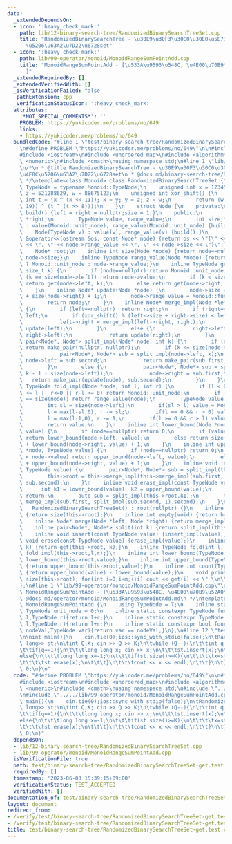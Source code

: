 ```yaml
---
data:
  _extendedDependsOn:
  - icon: ':heavy_check_mark:'
    path: lib/12-binary-search-tree/RandomizedBinarySearchTreeSet.cpp
    title: "RandomizedBinarySearchTree - \u30E9\u30F3\u30C0\u30E0\u5E73\u8861\u4E8C\
      \u5206\u63A2\u7D22\u6728set"
  - icon: ':heavy_check_mark:'
    path: lib/99-operator/monoid/MonoidRangeSumPointAdd.cpp
    title: "MonoidRangeSumPointAdd - [\u533A\u9593\u548C, \u4E00\u70B9\u52A0\u7B97\
      ]"
  _extendedRequiredBy: []
  _extendedVerifiedWith: []
  _isVerificationFailed: false
  _pathExtension: cpp
  _verificationStatusIcon: ':heavy_check_mark:'
  attributes:
    '*NOT_SPECIAL_COMMENTS*': ''
    PROBLEM: https://yukicoder.me/problems/no/649
    links:
    - https://yukicoder.me/problems/no/649
  bundledCode: "#line 1 \"test/binary-search-tree/RandomizedBinarySearchTreeSet-get.test.cpp\"\
    \n#define PROBLEM \"https://yukicoder.me/problems/no/649\"\n\n#include <vector>\n\
    #include <iostream>\n#include <unordered_map>\n#include <algorithm>\n#include\
    \ <numeric>\n#include <cmath>\nusing namespace std;\n#line 1 \"lib/12-binary-search-tree/RandomizedBinarySearchTreeSet.cpp\"\
    \n/*\n * @title RandomizedBinarySearchTree - \u30E9\u30F3\u30C0\u30E0\u5E73\u8861\
    \u4E8C\u5206\u63A2\u7D22\u6728set\n * @docs md/binary-search-tree/RandomizedBinarySearchTree.md\n\
    \ */\ntemplate<class Monoid> class RandomizedBinarySearchTreeSet {\n    using\
    \ TypeNode = typename Monoid::TypeNode;\n    unsigned int x = 123456789, y = 362436069,\
    \ z = 521288629, w = 88675123;\n    unsigned int xor_shift() {\n        unsigned\
    \ int t = (x ^ (x << 11)); x = y; y = z; z = w;\n        return (w = (w ^ (w >>\
    \ 19)) ^ (t ^ (t >> 8)));\n    }\n    struct Node {\n    private:\n        void\
    \ build() {left = right = nullptr;size = 1;}\n    public:\n        Node *left,\
    \ *right;\n        TypeNode value, range_value;\n        int size;\n        Node()\
    \ : value(Monoid::unit_node), range_value(Monoid::unit_node) {build();}\n    \
    \    Node(TypeNode v) : value(v), range_value(v) {build();}\n        friend ostream\
    \ &operator<<(ostream &os, const Node* node) {return os << \"{\" << node->value\
    \ << \", \" << node->range_value << \", \" << node->size << \"}\";}\n    };\n\
    \    Node* root;\n    inline int size(Node *node) {return node==nullptr ? 0 :\
    \ node->size;}\n    inline TypeNode range_value(Node *node) {return node==nullptr\
    \ ? Monoid::unit_node : node->range_value;}\n    inline TypeNode get(Node *node,\
    \ size_t k) {\n        if (node==nullptr) return Monoid::unit_node;\n        if\
    \ (k == size(node->left)) return node->value;\n        if (k < size(node->left))\
    \ return get(node->left, k);\n        else return get(node->right, k-1 - size(node->left));\n\
    \    }\n    inline Node* update(Node *node) {\n        node->size = size(node->left)\
    \ + size(node->right) + 1;\n        node->range_value = Monoid::func_fold(Monoid::func_fold(range_value(node->left),node->value),range_value(node->right));\n\
    \        return node;\n    }\n    inline Node* merge_impl(Node *left, Node *right)\
    \ {\n        if (left==nullptr)  return right;\n        if (right==nullptr) return\
    \ left;\n        if (xor_shift() % (left->size + right->size) < left->size) {\n\
    \            left->right = merge_impl(left->right, right);\n            return\
    \ update(left);\n        }\n        else {\n            right->left = merge_impl(left,\
    \ right->left);\n            return update(right);\n        }\n    }\n    inline\
    \ pair<Node*, Node*> split_impl(Node* node, int k) {\n        if (node==nullptr)\
    \ return make_pair(nullptr, nullptr);\n        if (k <= size(node->left)) {\n\
    \            pair<Node*, Node*> sub = split_impl(node->left, k);\n           \
    \ node->left = sub.second;\n            return make_pair(sub.first, update(node));\n\
    \        }\n        else {\n            pair<Node*, Node*> sub = split_impl(node->right,\
    \ k - 1 - size(node->left));\n            node->right = sub.first;\n         \
    \   return make_pair(update(node), sub.second);\n        }\n    }\n    inline\
    \ TypeNode fold_impl(Node *node, int l, int r) {\n        if (l < 0 || size(node)\
    \ <= l || r<=0 || r-l <= 0) return Monoid::unit_node;\n        if (l == 0 && r\
    \ == size(node)) return range_value(node);\n        TypeNode value = Monoid::unit_node;\n\
    \        int sl = size(node->left);\n        if(sl > l) value = Monoid::func_fold(value,fold_impl(node->left,l,min(sl,r)));\n\
    \        l = max(l-sl,0), r -= sl;\n        if(l == 0 && r > 0) value = Monoid::func_fold(value,node->value);\n\
    \        l = max(l-1,0), r -= 1;\n        if(l >= 0 && r > l) value = Monoid::func_fold(value,fold_impl(node->right,l,r));\n\
    \        return value;\n    }\n    inline int lower_bound(Node *node, TypeNode\
    \ value) {\n        if (node==nullptr) return 0;\n        if (value <= node->value)\
    \ return lower_bound(node->left, value);\n        else return size(node->left)\
    \ + lower_bound(node->right, value) + 1;\n    }\n    inline int upper_bound(Node\
    \ *node, TypeNode value) {\n        if (node==nullptr) return 0;\n        if (value\
    \ < node->value) return upper_bound(node->left, value);\n        else return size(node->left)\
    \ + upper_bound(node->right, value) + 1;\n    }\n    inline void insert_impl(const\
    \ TypeNode value) {\n        pair<Node*, Node*> sub = split_impl(this->root, lower_bound(this->root,value));\n\
    \        this->root = this->merge_impl(this->merge_impl(sub.first, new Node(value)),\
    \ sub.second);\n    }\n    inline void erase_impl(const TypeNode value) {\n  \
    \      int k1 = lower_bound(value), k2 = upper_bound(value);\n        if(k1==k2)\
    \ return;\n        auto sub = split_impl(this->root,k1);\n        this->root =\
    \ merge_impl(sub.first, split_impl(sub.second, 1).second);\n    }\npublic:\n \
    \   RandomizedBinarySearchTreeSet() : root(nullptr) {}\n    inline int size()\
    \ {return size(this->root);}\n    inline int empty(void) {return bool(size()==0);}\n\
    \    inline Node* merge(Node *left, Node *right) {return merge_impl(left,right);}\n\
    \    inline pair<Node*, Node*> split(int k) {return split_impl(this->root,k);}\n\
    \    inline void insert(const TypeNode value) {insert_impl(value);}\n    inline\
    \ void erase(const TypeNode value) {erase_impl(value);}\n    inline TypeNode get(size_t\
    \ k) {return get(this->root, k);}\n    inline TypeNode fold(int l, int r) {return\
    \ fold_impl(this->root,l,r);}\n    inline int lower_bound(TypeNode value) {return\
    \ lower_bound(this->root,value);}\n    inline int upper_bound(TypeNode value)\
    \ {return upper_bound(this->root,value);}\n    inline int count(TypeNode value)\
    \ {return upper_bound(value) - lower_bound(value);}\n    void print() {int m =\
    \ size(this->root); for(int i=0;i<m;++i) cout << get(i) << \" \\n\"[i==m-1];}\n\
    };\n#line 1 \"lib/99-operator/monoid/MonoidRangeSumPointAdd.cpp\"\n/*\n * @title\
    \ MonoidRangeSumPointAdd - [\u533A\u9593\u548C, \u4E00\u70B9\u52A0\u7B97]\n *\
    \ @docs md/operator/monoid/MonoidRangeSumPointAdd.md\n */\ntemplate<class T> struct\
    \ MonoidRangeSumPointAdd {\n    using TypeNode = T;\n    inline static constexpr\
    \ TypeNode unit_node = 0;\n    inline static constexpr TypeNode func_fold(TypeNode\
    \ l,TypeNode r){return l+r;}\n    inline static constexpr TypeNode func_operate(TypeNode\
    \ l,TypeNode r){return l+r;}\n    inline static constexpr bool func_check(TypeNode\
    \ nodeVal,TypeNode var){return var == nodeVal;}\n};\n#line 12 \"test/binary-search-tree/RandomizedBinarySearchTreeSet-get.test.cpp\"\
    \n\nint main(){\n    cin.tie(0);ios::sync_with_stdio(false);\n\tRandomizedBinarySearchTreeSet<MonoidRangeSumPointAdd<long\
    \ long>> st;\n\tint Q,K; cin >> Q >> K;\n\twhile (Q--){\n\t\tint q; cin >> q;\n\
    \t\tif(q==1){\n\t\t\tlong long x; cin >> x;\n\t\t\tst.insert(x);\n\t\t}\n\t\t\
    else{\n\t\t\tlong long x=-1;\n\t\t\tif(st.size()>=K){\n\t\t\t\tx=st.get(K-1);\n\
    \t\t\t\tst.erase(x);\n\t\t\t}\n\t\t\tcout << x << endl;\n\t\t}\n\t}\n\n    return\
    \ 0;\n}\n"
  code: "#define PROBLEM \"https://yukicoder.me/problems/no/649\"\n\n#include <vector>\n\
    #include <iostream>\n#include <unordered_map>\n#include <algorithm>\n#include\
    \ <numeric>\n#include <cmath>\nusing namespace std;\n#include \"../../lib/12-binary-search-tree/RandomizedBinarySearchTreeSet.cpp\"\
    \n#include \"../../lib/99-operator/monoid/MonoidRangeSumPointAdd.cpp\"\n\nint\
    \ main(){\n    cin.tie(0);ios::sync_with_stdio(false);\n\tRandomizedBinarySearchTreeSet<MonoidRangeSumPointAdd<long\
    \ long>> st;\n\tint Q,K; cin >> Q >> K;\n\twhile (Q--){\n\t\tint q; cin >> q;\n\
    \t\tif(q==1){\n\t\t\tlong long x; cin >> x;\n\t\t\tst.insert(x);\n\t\t}\n\t\t\
    else{\n\t\t\tlong long x=-1;\n\t\t\tif(st.size()>=K){\n\t\t\t\tx=st.get(K-1);\n\
    \t\t\t\tst.erase(x);\n\t\t\t}\n\t\t\tcout << x << endl;\n\t\t}\n\t}\n\n    return\
    \ 0;\n}"
  dependsOn:
  - lib/12-binary-search-tree/RandomizedBinarySearchTreeSet.cpp
  - lib/99-operator/monoid/MonoidRangeSumPointAdd.cpp
  isVerificationFile: true
  path: test/binary-search-tree/RandomizedBinarySearchTreeSet-get.test.cpp
  requiredBy: []
  timestamp: '2023-06-03 15:39:15+09:00'
  verificationStatus: TEST_ACCEPTED
  verifiedWith: []
documentation_of: test/binary-search-tree/RandomizedBinarySearchTreeSet-get.test.cpp
layout: document
redirect_from:
- /verify/test/binary-search-tree/RandomizedBinarySearchTreeSet-get.test.cpp
- /verify/test/binary-search-tree/RandomizedBinarySearchTreeSet-get.test.cpp.html
title: test/binary-search-tree/RandomizedBinarySearchTreeSet-get.test.cpp
---
```

